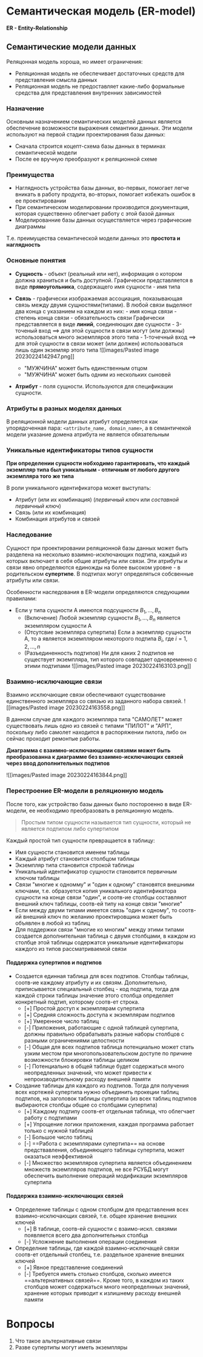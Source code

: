 # Семантическая модель (ER-model)
**ER - Entity-Relationship**

## Семантические модели данных 

Реляцонная модель хороша, но имеет ограничения:
- Реляционная модель не обеспечивает достаточных средств для представления смысла данных
- Реляционная модель не предоставляет какие-либо формальные средства для представления внутренних зависимостей 

### Назначение
Основным назначением семантических моделей данных является обеспечение возможности выражения семантики данных. Эти модели используют на первой стадии проектирования базы данных:
- Сначала строится коцепт-схема базы данных в терминах семантической модели
- После ее вручную преобразуют к реляционной схеме

### Преимущества
- Наглядность устройства базы данных, во-первых, помогает легче вникать в работу продукта, во-вторых, помогает избежать ошибок в ее проектировании
- При семантическом моделировании производится документация, которая существенно облегчает работу с этой базой данных
- Моделированние базы данных осуществляется через графические диаграммы
  
Т.е. преимущества семантической модели данных это **простота и наглядность**

### Основные понятия 
- **Сущность** - объект (реальный или нет), информация о котором должна храниться и быть доступной. 
	  Графически представляется в виде **прямоугольника**, содержащего имя сущности - имя типа
- **Связь** - графически изображаемая ассоциация, показывающая связь между двумя сущностями(типами). В любой связи выделяют два конца с указанием на каждом из них:
	  - имя конца связи
	  - степень конца связи
	  - обязательность связи
	  Графически представляется в виде **линий**, соединяющих две сущности
	  - 3-точеный вход ==> для этой сущности в связи могут (или должны) использоваться много экземпляров этого типа 
	  - 1-точечный вход ==> для этой сущности в связи может (или должен) использоваться лишь один экземляр этого типа
	![[images/Pasted image 20230224142947.png]]
	
	- "МУЖЧИНА" может быть единственным отцом 
	- "МУЖЧИНА" может быть одним из нескольких сыновей
	
- **Атрибут** - поля сущности. Используются для спецификации сущности.

### Атрибуты в разных моделях данных
В реляционной модели данных атрибут определяется как упорядоченная пара: `<attribute_name, domain_name>`, а в семантичекой модели указание домена атрибута не является обязательным   

### Уникальные идентификаторы типов сущности
**При определении сущности нобходимо гарантировать, что каждый экземпляр типа был уникальным - отличным от любого другого экземпляра того же типа**

В роли уникального идентификатора может выступать:
- Атрибут (или их комбинация) (*первичный ключ* или *составной первичный ключ*)
- Связь (или их комбинация)
- Комбинация атрибутов и связей

### Наследование
Сущност при проектировании реляционной базы данных может быть разделена на несколько взаимно-исключающих подтипа, каждый из которых включает в себя общие атрибуты или связи. Эти атрибуты и связи явно определяются единожды на более высоком уровне - в родительском **супертипе**. В подтипах могут определяться собсвенные атрибуты или связи. 

Особенности наследования в ER-модели определяются следующими правилами:
- Если у типа сущности A имеются подсущности $B_1,\dots,B_n$ 
	- (Включение) Любой экземпляр сущности $B_1,\dots,B_n$ является экземпляром сущности A
	- (Отсутсвие экземпляра супертипа) Если a экземпляр сущности A, то a является экземпляром некоторого подтипа $B_i$, где $i=1,2,\dots,n$  
	- (Разъединенность подтипов) Ни для каких 2 подтипов не существует экземпляра, тип которого совпадает одновременно с этими подтипами
![[images/Pasted image 20230224163103.png]]

### Взаимно-исключающие связи
Взаимно исключающие связи обеспечивают существование единственного экземпляра  со связью из заданного набора связей. 
![[images/Pasted image 20230224163558.png]]

В данном случае для каждого экземпляра типа "САМОЛЕТ" может существовать лишь одно из связей с типами "ПИЛОТ" и "АРП", поскольку либо самолет находится в распоряжении пилота, либо он сейчас проходит ремонтые работы.

**Диаграмма с взаимно-исключающими связями может быть преобразованна к диаграмме без взаимно-исключающих связей через ввод дополнительных подтипов**

![[images/Pasted image 20230224163844.png]]

### Перестроение ER-модели в реляционную модель
После того, как устройство базы данных было постороенно в виде ER-модели, ее необходимо преобразовать в реляционную модель.

> Простым типом сущности называется тип сущности, который не является подтипом либо супертипом

Каждый простой тип сущности превращается в таблицу:
- Имя сущности становится именем таблицы
- Каждый атрибут становится столбцом таблицы
- Экземпляр типа становится строкой таблицы
- Уникальный идентификатор сущности становится первичным ключом таблицы
- Связи "многие к одномму" и "один к одному" становятся внешними ключами, т.е. образуется копия уникального идентификатора сущности на конце связи "один", и соотв-ие столбцы составляют внешний ключ таблицы, соотв-ей типу на конце связи "многие" 
- Если между двуми типами имеется связь "один к одному", то соотв-ий внешний ключ по желанию проектировщика может быть объявлен в любой из таблиц
- Для поддержки связи "многие ко многим" между этими типами создается дополнительная таблица с двумя столбцами, в каждом из столбце этой таблицы содержатся уникальные идентификаторы каждого из типов рассматриваемой связи

#### Поддержка супертипов и подтипов
- Создается единная таблица для всех подтипов. Столбцы таблицы, соотв-ие каждому атрибуту и их связям. Дополнительно, приписывается специальный столбец - код подтипа, тогда для каждой строки таблицы значение этого столбца определяет конкретный подтип, которому соотв-ет строка. 
	- [\+] Простой доступ к экземплярам супертипа
	- [\+] Средняя сложность доступа к экземплярам подтипов
	- [\+] Умеренное число таблиц
	- [\-] Приложения, работающие с одной таблицей супертипа, должны правильно обрабатывать разные наборы столбцов с разными ограничениями целостности
	- [\-] Общая для всех подтипов таблица потенциально может стать узким местом при многопользовательском доступе по причине возможности блокировки таблицы целиком 
	- [\-] Потенциально в общей таблице будет содержаться много неопредленных значений, что может привести к непроизводительному расходу внешней памяти
- Создание таблицы для каждого из подтипов. Тогда для получения всех кортежей супертипа нужно объединить прокеции таблиц подтипов, на заголовок таблицы супертипа (из всех таблиц подтипов выбираются столбцы общие со столбцами супертипа)
	- [\+] Каждому подтипу соотв-ет отдельная таблица, что облегчает работу с подтипами
	- [\+] Упрощение логики приложения, каждая программа работает только с нужной таблицей
	- [\-] Большое число таблиц
	- [\-] ==Работа с экземплярами супертипа== на основе предствавления, объединяющего таблицы супертипа, может оказаться неэффективной
	- [\-] Множество экземпляров супертипа является объединением множеств экземпляров подтипов, не все РСУБД могут обеспечить выполнение операций модификации экземпляров супертипа

#### Поддержка взаимно-исключающих связей
- Определение таблицы с одном столбцом для представления всех взаимно-исключающих связей, т.е. общее хранение внешних ключей
	- [\+] В таблице, соотв-ей сущности с взаимо-искл. связями появляется всего два дополнительных столбца
	- [\-] Усложнение выполнения операции соединения
- Определние таблицы, где каждой взаимно-исключащей связи соотв-ет отдельный столбец, т.е. раздельное хранение внешних ключей
	- [\+] Явное представление соединений
	- [\-] Требуется иметь столько столбцов, сколько имеется ==альтернативных связей==. Кроме того, в каждом из таких столбцов может содержаться много неопределнных значений, хранение которых приводит к излишнему расходу внешней памяти

# Вопросы

1. Что такое альтернативные связи
2.  Разве супертипы могут иметь экземпляры 